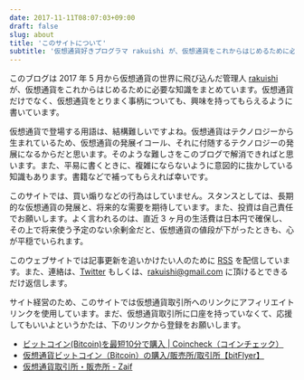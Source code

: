 ```yaml
---
date: 2017-11-11T08:07:03+09:00
draft: false
slug: about
title: 'このサイトについて'
subtitle: '仮想通貨好きプログラマ rakuishi が、仮想通貨をこれからはじめるために必要な知識を随時配信。'
---
```


このブログは 2017 年 5 月から仮想通貨の世界に飛び込んだ管理人 [rakuishi](https://rakuishi.com/) が、仮想通貨をこれからはじめるために必要な知識をまとめています。仮想通貨だけでなく、仮想通貨をとりまく事柄についても、興味を持ってもらえるように書いています。

仮想通貨で登場する用語は、結構難しいですよね。仮想通貨はテクノロジーから生まれているため、仮想通貨の発展イコール、それに付随するテクノロジーの発展になるからだと思います。そのような難しさをこのブログで解消できればと思います。また、平易に書くときに、複雑にならないように意図的に抜かしている知識もあります。書籍などで補ってもらえれば幸いです。

このサイトでは、買い煽りなどの行為はしていません。スタンスとしては、長期的な仮想通貨の発展と、将来的な需要を期待しています。また、投資は自己責任でお願いします。よく言われるのは、直近 3 ヶ月の生活費は日本円で確保し、その上で将来使う予定のない余剰金だと、仮想通貨の値段が下がったときも、心が平穏でいられます。

このウェブサイトでは記事更新を追いかけたい人のために [RSS](/index.xml) を配信しています。また、連絡は、[Twitter](https://twitter.com/rakuishi07) もしくは、[rakuishi@gmail.com](mailto:rakuishi@gmail.com) に頂けるとできるだけ返信します。

サイト経営のため、このサイトでは仮想通貨取引所へのリンクにアフィリエイトリンクを使用しています。まだ、仮想通貨取引所に口座を持っていなくて、応援してもいいよというかたは、下のリンクから登録をお願いします。

- [ビットコイン(Bitcoin)を最短10分で購入 | Coincheck（コインチェック）](https://coincheck.com/?c=h_3cAbRPgrw)
- [仮想通貨ビットコイン（Bitcoin）の購入/販売所/取引所【bitFlyer】](https://bitflyer.jp?bf=hus1mkdt)
- [仮想通貨取引所・販売所 - Zaif](https://zaif.jp?ac=vylno6l0n2)
